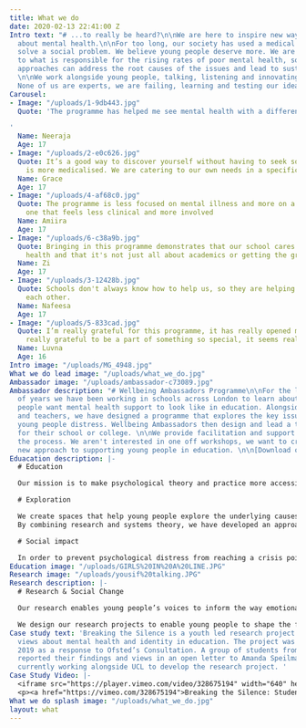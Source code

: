 ```yaml
---
title: What we do
date: 2020-02-13 22:41:00 Z
Intro text: "# ...to really be heard?\n\nWe are here to inspire new ways of thinking
  about mental health.\n\nFor too long, our society has used a medical approach to
  solve a social problem. We believe young people deserve more. We are here to listen
  to what is responsible for the rising rates of poor mental health, so that future
  approaches can address the root causes of the issues and lead to sustainable change.
  \n\nWe work alongside young people, talking, listening and innovating with them.
  None of us are experts, we are failing, learning and testing our ideas together. "
Carousel:
- Image: "/uploads/1-9db443.jpg"
  Quote: 'The programme has helped me see mental health with a different perspective.

'
  Name: Neeraja
  Age: 17
- Image: "/uploads/2-e0c626.jpg"
  Quote: It’s a good way to discover yourself without having to seek something that
    is more medicalised. We are catering to our own needs in a specific school.
  Name: Grace
  Age: 17
- Image: "/uploads/4-af68c0.jpg"
  Quote: The programme is less focused on mental illness and more on a wider education,
    one that feels less clinical and more involved
  Name: Amiira
  Age: 17
- Image: "/uploads/6-c38a9b.jpg"
  Quote: Bringing in this programme demonstrates that our school cares about our mental
    health and that it's not just all about academics or getting the grades.
  Name: Zi
  Age: 17
- Image: "/uploads/3-12428b.jpg"
  Quote: Schools don't always know how to help us, so they are helping us to help
    each other.
  Name: Nafeesa
  Age: 17
- Image: "/uploads/5-833cad.jpg"
  Quote: I’m really grateful for this programme, it has really opened my eyes. I feel
    really grateful to be a part of something so special, it seems really significant.
  Name: Luvna
  Age: 16
Intro image: "/uploads/MG_4948.jpg"
What we do lead image: "/uploads/what_we_do.jpg"
Ambassador image: "/uploads/ambassador-c73089.jpg"
Ambassador description: "# Wellbeing Ambassadors Programme\n\nFor the last couple
  of years we have been working in schools across London to learn about what young
  people want mental health support to look like in education. Alongside students
  and teachers, we have designed a programme that explores the key issues causing
  young people distress. Wellbeing Ambassadors then design and lead a targeted intervention
  for their school or college. \n\nWe provide facilitation and support throughout
  the process. We aren't interested in one off workshops, we want to create a completely
  new approach to supporting young people in education. \n\n[Download our curriculum](/uploads/States%20ofMind%20Ambassadors%20Training%20Programme.pdf)"
Eduacation description: |-
  # Education

  Our mission is to make psychological theory and practice more accessible for young people, so that they can benefit from the rich insights that psychology can bring to our understanding of ourselves and others.**We teach young people about psychosocial and trauma informed theories of mental health** **Our series of seminars explores how our personal histories of life shape our mind, personality and self-perception, without using diagnostic labels to describe distress.**[Book programme](/)

  # Exploration

  We create spaces that help young people explore the underlying causes of emotional distress. We are curious about what lies behind the surface of problems and by exploring the complexity of issues, we work with young people to find solutions that can really work.**Our research underpins our work and we use it to provide clarity, direction and purpose.
  By combining research and systems theory, we have developed an approach that is built from a meaningful search for better ways of helping people.** **We embrace complexity and dedicate our work to revealing what’s really contributing to problems, so that we can create meaningful and sustainable solutions.**

  # Social impact

  In order to prevent psychological distress from reaching a crisis point, systems must evolve to listen more closely to the voices and needs of young people at an earlier stage.**By embedding our model within education, we aim to develop more effective methods for the education system to support young people's mental health, throughout their academic life and beyond.** **We combine education with social action for meaningful and sustainable change. Using a social enterprise model, our programme supports young people to lead their own projects and initiatives, so they can take their learning and insights forward to a wider audience.**
Education image: "/uploads/GIRLS%20IN%20A%20LINE.JPG"
Research image: "/uploads/yousif%20talking.JPG"
Research description: |-
  # Research & Social Change

  Our research enables young people’s voices to inform the way emotional and mental wellbeing is supported in society. We work with young people to find what’s causing the problems and what they believe will work better.

  We design our research projects to enable young people to shape the future and inspire new ways of thinking.
Case study text: 'Breaking the Silence is a youth led research project exploring students
  views about mental health and identity in education. The project was launched in
  2019 as a response to Ofsted’s Consultation. A group of students from London colleges
  reported their findings and views in an open letter to Amanda Speilman.  We are
  currently working alongside UCL to develop the research project. '
Case Study Video: |-
  <iframe src="https://player.vimeo.com/video/328675194" width="640" height="360" frameborder="0" allow="autoplay; fullscreen" allowfullscreen></iframe>
  <p><a href="https://vimeo.com/328675194">Breaking the Silence: Students respond to Ofsted Consultation</a> from <a href="https://vimeo.com/user62929828">Bea Herbert</a> on <a href="https://vimeo.com">Vimeo</a>.</p>
What we do splash image: "/uploads/what_we_do.jpg"
layout: what
---
```


